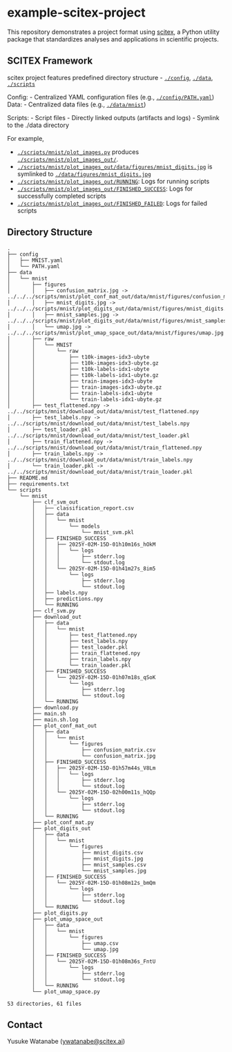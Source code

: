 <!-- ---
!-- Timestamp: 2025-02-15 02:05:17
!-- Author: ywatanabe
!-- File: /home/ywatanabe/proj/example-scitex-project/README.md
!-- --- -->

# example-scitex-project

This repository demonstrates a project format using [scitex](https://github.com/ywatanabe1989/scitex), a Python utility package that standardizes analyses and applications in scientific projects.

## SCITEX Framework
scitex project features predefined directory structure - [`./config`](./config), [`./data`](./data), [`./scripts`](./scripts)

Config:
    - Centralized YAML configuration files (e.g., [`./config/PATH.yaml`](./config/PATH.yaml))
Data:
    - Centralized data files (e.g., [`./data/mnist`](./data/mnist))

Scripts:
    - Script files
    - Directly linked outputs (artifacts and logs)
    - Symlink to the ./data directory

For example, 
- [`./scripts/mnist/plot_images.py`](./scripts/mnist/plot_images.py) produces [`./scripts/mnist/plot_images_out/`](./scripts/mnist/plot_images_out/).
- [`./scripts/mnist/plot_images_out/data/figures/mnist_digits.jpg`](./scripts/mnist/plot_images_out/data/figures/mnist_digits.jpg) is symlinked to [`./data/figures/mnist_digits.jpg`](./data/figures/mnist_digits.jpg)
- [`./scripts/mnist/plot_images_out/RUNNING`](./scripts/mnist/plot_images_out/RUNNING): Logs for running scripts
- [`./scripts/mnist/plot_images_out/FINISHED_SUCCESS`](./scripts/mnist/plot_images_out/FINISHED_SUCCESS): Logs for successfully completed scripts
- [`./scripts/mnist/plot_images_out/FINISHED_FAILED`](./scripts/mnist/plot_images_out/FINISHED_FAILED): Logs for failed scripts

## Directory Structure

``` plaintext
.
├── config
│   ├── MNIST.yaml
│   └── PATH.yaml
├── data
│   └── mnist
│       ├── figures
│       │   ├── confusion_matrix.jpg -> ../../../scripts/mnist/plot_conf_mat_out/data/mnist/figures/confusion_matrix.jpg
│       │   ├── mnist_digits.jpg -> ../../../scripts/mnist/plot_digits_out/data/mnist/figures/mnist_digits.jpg
│       │   ├── mnist_samples.jpg -> ../../../scripts/mnist/plot_digits_out/data/mnist/figures/mnist_samples.jpg
│       │   └── umap.jpg -> ../../../scripts/mnist/plot_umap_space_out/data/mnist/figures/umap.jpg
│       ├── raw
│       │   └── MNIST
│       │       └── raw
│       │           ├── t10k-images-idx3-ubyte
│       │           ├── t10k-images-idx3-ubyte.gz
│       │           ├── t10k-labels-idx1-ubyte
│       │           ├── t10k-labels-idx1-ubyte.gz
│       │           ├── train-images-idx3-ubyte
│       │           ├── train-images-idx3-ubyte.gz
│       │           ├── train-labels-idx1-ubyte
│       │           └── train-labels-idx1-ubyte.gz
│       ├── test_flattened.npy -> ../../scripts/mnist/download_out/data/mnist/test_flattened.npy
│       ├── test_labels.npy -> ../../scripts/mnist/download_out/data/mnist/test_labels.npy
│       ├── test_loader.pkl -> ../../scripts/mnist/download_out/data/mnist/test_loader.pkl
│       ├── train_flattened.npy -> ../../scripts/mnist/download_out/data/mnist/train_flattened.npy
│       ├── train_labels.npy -> ../../scripts/mnist/download_out/data/mnist/train_labels.npy
│       └── train_loader.pkl -> ../../scripts/mnist/download_out/data/mnist/train_loader.pkl
├── README.md
├── requirements.txt
└── scripts
    └── mnist
        ├── clf_svm_out
        │   ├── classification_report.csv
        │   ├── data
        │   │   └── mnist
        │   │       └── models
        │   │           └── mnist_svm.pkl
        │   ├── FINISHED_SUCCESS
        │   │   ├── 2025Y-02M-15D-01h10m16s_hOkM
        │   │   │   └── logs
        │   │   │       ├── stderr.log
        │   │   │       └── stdout.log
        │   │   └── 2025Y-02M-15D-01h41m27s_8im5
        │   │       └── logs
        │   │           ├── stderr.log
        │   │           └── stdout.log
        │   ├── labels.npy
        │   ├── predictions.npy
        │   └── RUNNING
        ├── clf_svm.py
        ├── download_out
        │   ├── data
        │   │   └── mnist
        │   │       ├── test_flattened.npy
        │   │       ├── test_labels.npy
        │   │       ├── test_loader.pkl
        │   │       ├── train_flattened.npy
        │   │       ├── train_labels.npy
        │   │       └── train_loader.pkl
        │   ├── FINISHED_SUCCESS
        │   │   └── 2025Y-02M-15D-01h07m18s_qSoK
        │   │       └── logs
        │   │           ├── stderr.log
        │   │           └── stdout.log
        │   └── RUNNING
        ├── download.py
        ├── main.sh
        ├── main.sh.log
        ├── plot_conf_mat_out
        │   ├── data
        │   │   └── mnist
        │   │       └── figures
        │   │           ├── confusion_matrix.csv
        │   │           └── confusion_matrix.jpg
        │   ├── FINISHED_SUCCESS
        │   │   ├── 2025Y-02M-15D-01h57m44s_V8Lm
        │   │   │   └── logs
        │   │   │       ├── stderr.log
        │   │   │       └── stdout.log
        │   │   └── 2025Y-02M-15D-02h00m11s_hQQp
        │   │       └── logs
        │   │           ├── stderr.log
        │   │           └── stdout.log
        │   └── RUNNING
        ├── plot_conf_mat.py
        ├── plot_digits_out
        │   ├── data
        │   │   └── mnist
        │   │       └── figures
        │   │           ├── mnist_digits.csv
        │   │           ├── mnist_digits.jpg
        │   │           ├── mnist_samples.csv
        │   │           └── mnist_samples.jpg
        │   ├── FINISHED_SUCCESS
        │   │   └── 2025Y-02M-15D-01h08m12s_bmQm
        │   │       └── logs
        │   │           ├── stderr.log
        │   │           └── stdout.log
        │   └── RUNNING
        ├── plot_digits.py
        ├── plot_umap_space_out
        │   ├── data
        │   │   └── mnist
        │   │       └── figures
        │   │           ├── umap.csv
        │   │           └── umap.jpg
        │   ├── FINISHED_SUCCESS
        │   │   └── 2025Y-02M-15D-01h08m36s_FntU
        │   │       └── logs
        │   │           ├── stderr.log
        │   │           └── stdout.log
        │   └── RUNNING
        └── plot_umap_space.py

53 directories, 61 files
```

## Contact
Yusuke Watanabe (ywatanabe@scitex.ai)

<!-- EOF -->